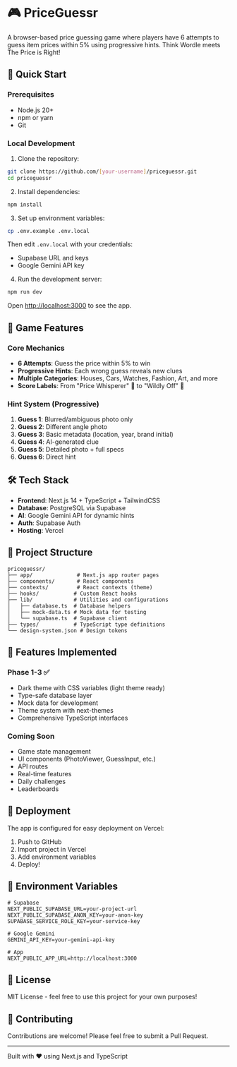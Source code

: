 # 🎮 PriceGuessr

A browser-based price guessing game where players have 6 attempts to guess item prices within 5% using progressive hints. Think Wordle meets The Price is Right!

## 🚀 Quick Start

### Prerequisites
- Node.js 20+ 
- npm or yarn
- Git

### Local Development

1. Clone the repository:
```bash
git clone https://github.com/[your-username]/priceguessr.git
cd priceguessr
```

2. Install dependencies:
```bash
npm install
```

3. Set up environment variables:
```bash
cp .env.example .env.local
```

Then edit `.env.local` with your credentials:
- Supabase URL and keys
- Google Gemini API key

4. Run the development server:
```bash
npm run dev
```

Open [http://localhost:3000](http://localhost:3000) to see the app.

## 🎯 Game Features

### Core Mechanics
- **6 Attempts**: Guess the price within 5% to win
- **Progressive Hints**: Each wrong guess reveals new clues
- **Multiple Categories**: Houses, Cars, Watches, Fashion, Art, and more
- **Score Labels**: From "Price Whisperer" 🎯 to "Wildly Off" 🎪

### Hint System (Progressive)
1. **Guess 1**: Blurred/ambiguous photo only
2. **Guess 2**: Different angle photo
3. **Guess 3**: Basic metadata (location, year, brand initial)
4. **Guess 4**: AI-generated clue
5. **Guess 5**: Detailed photo + full specs
6. **Guess 6**: Direct hint

## 🛠 Tech Stack

- **Frontend**: Next.js 14 + TypeScript + TailwindCSS
- **Database**: PostgreSQL via Supabase
- **AI**: Google Gemini API for dynamic hints
- **Auth**: Supabase Auth
- **Hosting**: Vercel

## 📁 Project Structure

```
priceguessr/
├── app/              # Next.js app router pages
├── components/       # React components
├── contexts/         # React contexts (theme)
├── hooks/           # Custom React hooks
├── lib/             # Utilities and configurations
│   ├── database.ts  # Database helpers
│   ├── mock-data.ts # Mock data for testing
│   └── supabase.ts  # Supabase client
├── types/           # TypeScript type definitions
└── design-system.json # Design tokens
```

## 🎨 Features Implemented

### Phase 1-3 ✅
- Dark theme with CSS variables (light theme ready)
- Type-safe database layer
- Mock data for development
- Theme system with next-themes
- Comprehensive TypeScript interfaces

### Coming Soon
- Game state management
- UI components (PhotoViewer, GuessInput, etc.)
- API routes
- Real-time features
- Daily challenges
- Leaderboards

## 🚀 Deployment

The app is configured for easy deployment on Vercel:

1. Push to GitHub
2. Import project in Vercel
3. Add environment variables
4. Deploy!

## 🔐 Environment Variables

```env
# Supabase
NEXT_PUBLIC_SUPABASE_URL=your-project-url
NEXT_PUBLIC_SUPABASE_ANON_KEY=your-anon-key
SUPABASE_SERVICE_ROLE_KEY=your-service-key

# Google Gemini
GEMINI_API_KEY=your-gemini-api-key

# App
NEXT_PUBLIC_APP_URL=http://localhost:3000
```

## 📝 License

MIT License - feel free to use this project for your own purposes!

## 🤝 Contributing

Contributions are welcome! Please feel free to submit a Pull Request.

---

Built with ❤️ using Next.js and TypeScript